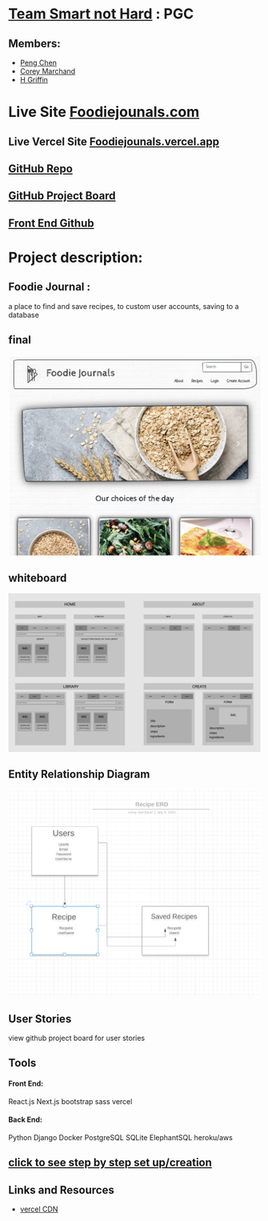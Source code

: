 # [Team Smart not Hard](https://github.com/smart-not-hard) : PGC
## Members:
- [Peng Chen](https://github.com/PengChen11)
- [Corey Marchand](https://github.com/corey-marchand)
- [H Griffin](https://github.com/h-griffin)

# Live Site [Foodiejounals.com](https://foodiejournals.com)
<!-- ## [Heroku Deployed Backend](https://foodie-journal.herokuapp.com/) -->
<!-- ## [Vercel Deployed Site]() -->
## Live Vercel Site [Foodiejounals.vercel.app](https://foodiejournals.vercel.app/)
## [GitHub Repo](https://github.com/smart-not-hard/foodie-journal)
## [GitHub Project Board](https://github.com/smart-not-hard/foodie-journal/projects/1)
## [Front End Github](https://github.com/smart-not-hard/foodie-journals-front-end)

# Project description: 
## Foodie Journal :
a place to find and save recipes, to custom user accounts, saving to a database
## final
![final](assets/final.png)

## whiteboard 
![whiteboard 1](assets/WB1.png)

## Entity Relationship Diagram
![ERD 1](assets/ERD1.png)

## User Stories
view github project board for user stories

## Tools
#### Front End: 
React.js
Next.js
bootstrap
sass
vercel

#### Back End:
Python
Django
Docker
PostgreSQL
SQLite
ElephantSQL
heroku/aws


## [click to see step by step set up/creation](progress.md)

## Links and Resources 
- [vercel CDN](https://vercel.com/edge-network)


